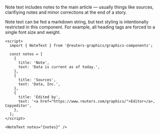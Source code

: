 Note text includes notes to the main article — usually things like sources, clarifiying notes and minor corrections at the end of a story.

Note text can be fed a markdown string, but text styling is intentionally restricted in this component. For example, all heading tags are forced to a single font size and weight.

```svelte
<script>
  import { NoteText } from '@reuters-graphics/graphics-components';

  const notes = [
    {
      title: 'Note',
      text: 'Data is current as of today.',
    },
    {
      title: 'Sources',
      text: 'Data, Inc.',
    },
    {
      title: 'Edited by',
      text: '<a href="https://www.reuters.com/graphics/">Editor</a>, Copyeditor',
    },
  ];
</script>

<NoteText notes="{notes}" />
```
